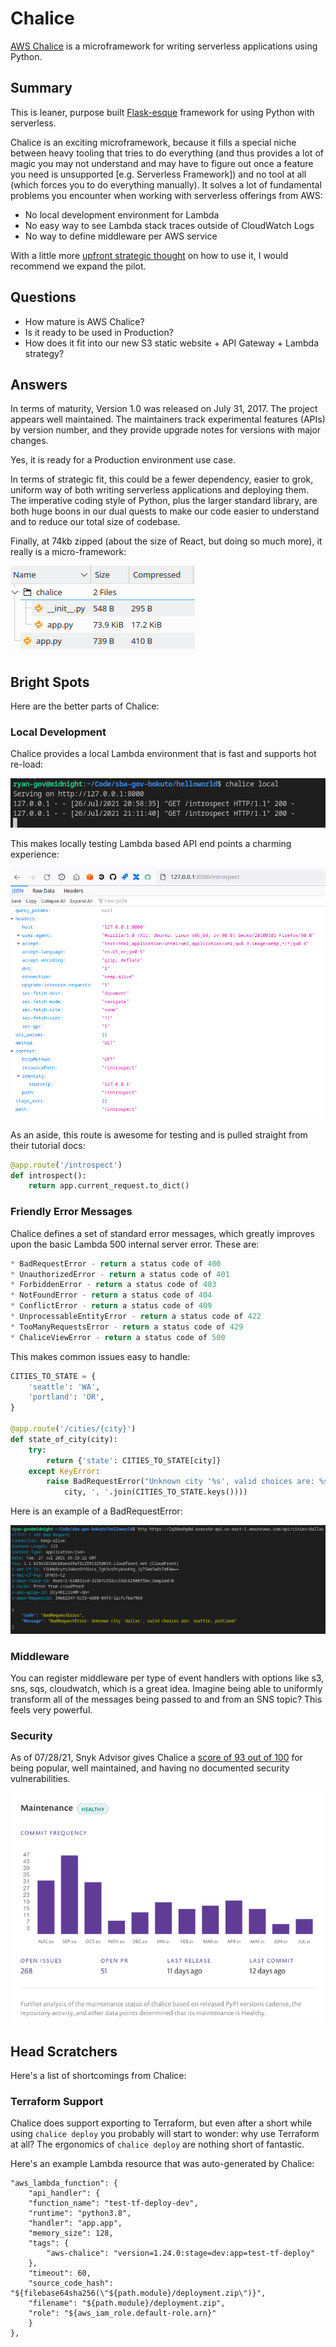 # Chalice

[AWS Chalice](https://aws.github.io/chalice/index.html) is a microframework for writing serverless applications using Python.

## Summary
This is leaner, purpose built [Flask-esque](https://flask.palletsprojects.com/en/2.0.x/) framework for using Python with serverless.

Chalice is an exciting microframework, because it fills a special niche between heavy tooling that tries to do everything (and thus provides a lot of magic you may not understand and may have to figure out once a feature you need is unsupported [e.g. Serverless Framework]) and no tool at all (which forces you to do everything manually).  It solves a lot of fundamental problems you encounter when working with serverless offerings from AWS:

- No local development environment for Lambda
- No easy way to see Lambda stack traces outside of CloudWatch Logs
- No way to define middleware per AWS service

With a little more [upfront strategic thought](https://alexkrupp.typepad.com/sensemaking/2021/06/django-for-startup-founders-a-better-software-architecture-for-saas-startups-and-consumer-apps.html) on how to use it, I would recommend we expand the pilot.  

## Questions
- How mature is AWS Chalice?
- Is it ready to be used in Production?
- How does it fit into our new S3 static website + API Gateway + Lambda strategy?

## Answers
In terms of maturity, Version 1.0 was released on July 31, 2017.  The project appears well maintained.  The maintainers track experimental features (APIs) by version number, and they provide upgrade notes for versions with major changes.

Yes, it is ready for a Production environment use case.

In terms of strategic fit, this could be a fewer dependency, easier to grok, uniform way of both writing serverless applications and deploying them.  The imperative coding style of Python, plus the larger standard library, are both huge boons in our dual quests to make our code easier to understand and to reduce our total size of codebase.

Finally, at 74kb zipped (about the size of React, but doing so much more), it really is a micro-framework:

![Image of Chalice in file system](./img/chalice-really-is-a-micro-framework.png)

## Bright Spots
Here are the better parts of Chalice:

### Local Development
Chalice provides a local Lambda environment that is fast and supports hot re-load:

![Local Development Console](./img/chalice-local-dev-very-nice-1.png)

This makes locally testing Lambda based API end points a charming experience:

![Local Development Browser](./img/chalice-local-dev-very-nice-2.png)

As an aside, this route is awesome for testing and is pulled straight from their tutorial docs:
```python
@app.route('/introspect')
def introspect():
    return app.current_request.to_dict()
```

### Friendly Error Messages
Chalice defines a set of standard error messages, which greatly improves upon the basic Lambda 500 internal server error.  These are:
```python
* BadRequestError - return a status code of 400
* UnauthorizedError - return a status code of 401
* ForbiddenError - return a status code of 403
* NotFoundError - return a status code of 404
* ConflictError - return a status code of 409
* UnprocessableEntityError - return a status code of 422
* TooManyRequestsError - return a status code of 429
* ChaliceViewError - return a status code of 500
```

This makes common issues easy to handle:
```python
CITIES_TO_STATE = {
    'seattle': 'WA',
    'portland': 'OR',
}

@app.route('/cities/{city}')
def state_of_city(city):
    try:
        return {'state': CITIES_TO_STATE[city]}
    except KeyError:
        raise BadRequestError("Unknown city '%s', valid choices are: %s" % (
            city, ', '.join(CITIES_TO_STATE.keys())))
```

Here is an example of a BadRequestError:

![Friendly Error Console](./img/chalice-passing-friendly-error-messages-1.png)



### Middleware
You can register middleware per type of event handlers with options like s3, sns, sqs, cloudwatch, which is a great idea.  Imagine being able to uniformly transform all of the messages being passed to and from an SNS topic?  This feels very powerful.

### Security
As of 07/28/21, Snyk Advisor gives Chalice a [score of 93 out of 100](https://snyk.io/advisor/python/chalice) for being popular, well maintained, and having no documented security vulnerabilities.

![Snyk Advisor for Chalice](./img/chalice-snyk-advisor.png)

## Head Scratchers
Here's a list of shortcomings from Chalice:

### Terraform Support
Chalice does support exporting to Terraform, but even after a short while using ```chalice deploy``` you probably will start to wonder: why use Terraform at all?  The ergonomics of ```chalice deploy``` are nothing short of fantastic.

Here's an example Lambda resource that was auto-generated by Chalice:
```hcl
"aws_lambda_function": {
    "api_handler": {
    "function_name": "test-tf-deploy-dev",
    "runtime": "python3.8",
    "handler": "app.app",
    "memory_size": 128,
    "tags": {
        "aws-chalice": "version=1.24.0:stage=dev:app=test-tf-deploy"
    },
    "timeout": 60,
    "source_code_hash": "${filebase64sha256(\"${path.module}/deployment.zip\")}",
    "filename": "${path.module}/deployment.zip",
    "role": "${aws_iam_role.default-role.arn}"
    }
},
```